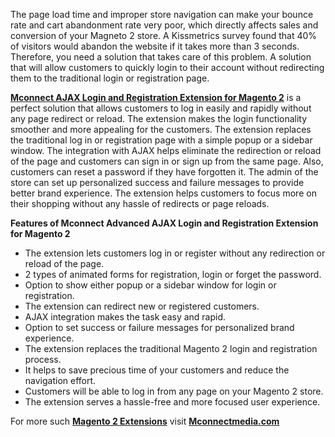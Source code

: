 <p>The page load time and improper store navigation can make your bounce rate and cart abandonment rate very poor, which directly affects sales and conversion of your Magneto 2 store. A Kissmetrics survey found that 40% of visitors would abandon the website if it takes more than 3 seconds. Therefore, you need a solution that takes care of this problem. A solution that will allow customers to quickly login to their account without redirecting them to the traditional login or registration page.</p>
<p><a href="https://www.mconnectmedia.com/advance-ajax-login-m2.html"><strong>Mconnect AJAX Login and Registration Extension for Magento 2</strong></a> is a perfect solution that allows customers to log in easily and rapidly without any page redirect or reload. The extension makes the login functionality smoother and more appealing for the customers. The extension replaces the traditional log in or registration page with a simple popup or a sidebar window. The integration with AJAX helps eliminate the redirection or reload of the page and customers can sign in or sign up from the same page. Also, customers can reset a password if they have forgotten it. The admin of the store can set up personalized success and failure messages to provide better brand experience. The extension helps customers to focus more on their shopping without any hassle of redirects or page reloads.</p>
<p><strong>Features of Mconnect Advanced AJAX Login and Registration Extension for Magento 2</strong></p>
<ul>
<li>The extension lets customers log in or register without any redirection or reload of the page.</li>
<li>2 types of animated forms for registration, login or forget the password.</li>
<li>Option to show either popup or a sidebar window for login or registration.</li>
<li>The extension can redirect new or registered customers.</li>
<li>AJAX integration makes the task easy and rapid.</li>
<li>Option to set success or failure messages for personalized brand experience.</li>
<li>The extension replaces the traditional Magento 2 login and registration process.</li>
<li>It helps to save precious time of your customers and reduce the navigation effort.</li>
<li>Customers will be able to log in from any page on your Magento 2 store.</li>
<li>The extension serves a hassle-free and more focused user experience.</li>
</ul>
<p>For more such <a href="https://www.mconnectmedia.com/magento-2-extensions"><strong>Magento 2 Extensions</strong></a> visit <a href="https://www.mconnectmedia.com"><strong>Mconnectmedia.com</strong></a></p>
